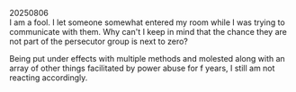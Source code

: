 20250806\
I am a fool. I let someone somewhat entered my room while I was trying to communicate with them. Why can't I keep in mind that the chance they are not part of the persecutor group is next to zero?

Being put under effects with multiple methods and molested along with an array of other things facilitated by power abuse for f years, I still am not reacting accordingly.
